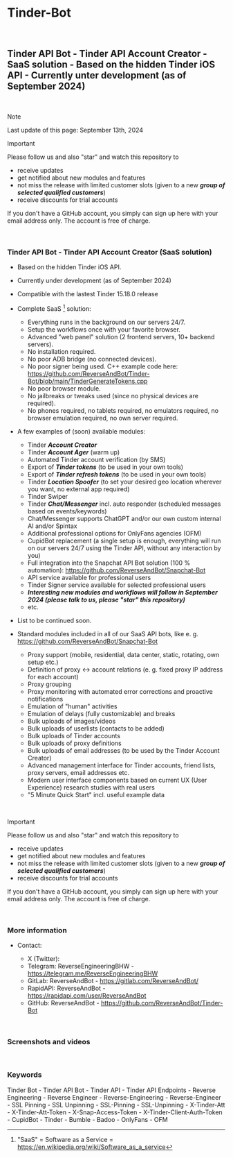 # Tinder-Bot

&nbsp;

## Tinder API Bot - Tinder API Account Creator - SaaS solution - Based on the hidden Tinder iOS API - Currently unter development (as of September 2024)

&nbsp;

> [!NOTE]
> Last update of this page: September 13th, 2024


> [!IMPORTANT]
> Please follow us and also "star" and watch this repository to
> - receive updates
> - get notified about new modules and features
> - not miss the release with limited customer slots (given to a new ***group of selected qualified customers***)
> - receive discounts for trial accounts
> 
> If you don't have a GitHub account, you simply can sign up here with your email address only. The account is free of charge.

&nbsp;

### Tinder API Bot - Tinder API Account Creator (SaaS solution)


- Based on the hidden Tinder iOS API.

- Currently under development (as of September 2024)
  
- Compatible with the lastest Tinder 15.18.0 release

- Complete SaaS [^1] solution:

  - Everything runs in the background on our servers 24/7.
  - Setup the workflows once with your favorite browser.
  - Advanced "web panel" solution (2 frontend servers, 10+ backend servers).
  - No installation required.
  - No poor ADB bridge (no connected devices).
  - No poor signer being used. C++ example code here: https://github.com/ReverseAndBot/Tinder-Bot/blob/main/TinderGenerateTokens.cpp
  - No poor browser module.
  - No jailbreaks or tweaks used (since no physical devices are required).
  - No phones required, no tablets required, no emulators required, no browser emulation required, no own server required.

- A few examples of (soon) available modules:

  - Tinder ***Account Creator***
  - Tinder ***Account Ager*** (warm up)
  - Automated Tinder account verification (by SMS)
  - Export of ***Tinder tokens*** (to be used in your own tools)
  - Export of ***Tinder refresh tokens*** (to be used in your own tools)
  - Tinder ***Location Spoofer*** (to set your desired geo location wherever you want, no external app required)
  - Tinder Swiper
  - Tinder ***Chat/Messenger*** incl. auto responder (scheduled messages based on events/keywords)
  - Chat/Messenger supports ChatGPT and/or our own custom internal AI and/or Spintax
  - Additional professional options for OnlyFans agencies (OFM)
  - CupidBot replacement (a single setup is enough, everything will run on our servers 24/7 using the Tinder API, without any interaction by you)
  - Full integration into the Snapchat API Bot solution (100 % automation): https://github.com/ReverseAndBot/Snapchat-Bot
  - API service available for professional users
  - Tinder Signer service available for selected professional users
  - ***Interesting new modules and workflows will follow in September 2024 (please talk to us, please "star" this repository)***
  - etc.

- List to be continued soon.

- Standard modules included in all of our SaaS API bots, like e. g. https://github.com/ReverseAndBot/Snapchat-Bot

  - Proxy support (mobile, residential, data center, static, rotating, own setup etc.)
  - Definition of proxy <-> account relations (e. g. fixed proxy IP address for each account)
  - Proxy grouping
  - Proxy monitoring with automated error corrections and proactive notifications
  - Emulation of "human" activities
  - Emulation of delays (fully customizable) and breaks
  - Bulk uploads of images/videos
  - Bulk uploads of userlists (contacts to be added)
  - Bulk uploads of Tinder accounts
  - Bulk uploads of proxy definitions
  - Bulk uploads of email addresses (to be used by the Tinder Account Creator)
  - Advanced management interface for Tinder accounts, friend lists, proxy servers, email addresses etc.
  - Modern user interface components based on current UX (User Experience) research studies with real users
  - "5 Minute Quick Start" incl. useful example data

&nbsp;

> [!IMPORTANT]
> Please follow us and also "star" and watch this repository to
> - receive updates
> - get notified about new modules and features
> - not miss the release with limited customer slots (given to a new ***group of selected qualified customers***)
> - receive discounts for trial accounts
> 
> If you don't have a GitHub account, you simply can sign up here with your email address only. The account is free of charge.

&nbsp;

### More information

<!--
- More information: https://x.com/ReverseAndBot
-->

- Contact:

  - X (Twitter): <!-- ReverseAndBot - https://x.com/ReverseAndBot -->
  - Telegram: ReverseEngineeringBHW - https://telegram.me/ReverseEngineeringBHW
  - GitLab: ReverseAndBot - https://gitlab.com/ReverseAndBot/
  - RapidAPI: ReverseAndBot - https://rapidapi.com/user/ReverseAndBot
  - GitHub: ReverseAndBot - https://github.com/ReverseAndBot/Tinder-Bot

  [^1]: "SaaS" = Software as a Service = https://en.wikipedia.org/wiki/Software_as_a_service

&nbsp;

### Screenshots and videos

&nbsp;

### Keywords

Tinder Bot - Tinder API Bot - Tinder API - Tinder API Endpoints - Reverse Engineering - Reverse Engineer - Reverse-Engineering - Reverse-Engineer - SSL Pinning - SSL Unpinning - SSL-Pinning - SSL-Unpinning - X-Tinder-Att - X-Tinder-Att-Token - X-Snap-Access-Token - X-Tinder-Client-Auth-Token - CupidBot - Tinder - Bumble - Badoo - OnlyFans - OFM
